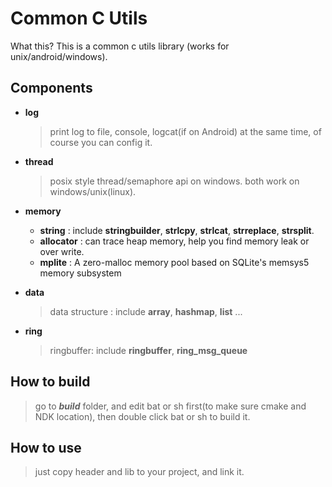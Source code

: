 # Common C Utils
 What this?  This is a common c utils library (works for unix/android/windows).

## Components
* **log**
  > print log to file, console, logcat(if on Android) at the same time, of course you can config it.

* **thread**
  > posix style thread/semaphore api on windows. both work on windows/unix(linux).

* **memory**
   *  **string** : include **stringbuilder**, **strlcpy**, **strlcat**, **strreplace**, **strsplit**.
   *  **allocator** : can trace heap memory, help you find memory leak or over write.
   *  **mplite** : A zero-malloc memory pool based on SQLite's memsys5 memory subsystem

* **data**
  > data structure : include **array**, **hashmap**, **list** ...

* **ring**
  > ringbuffer: include **ringbuffer**, **ring_msg_queue**

## How to build
  > go to ***build***  folder, and edit bat or sh first(to make sure cmake and NDK location), then double click bat or sh to build it.

## How to use
  > just copy header and lib to your project, and link it.